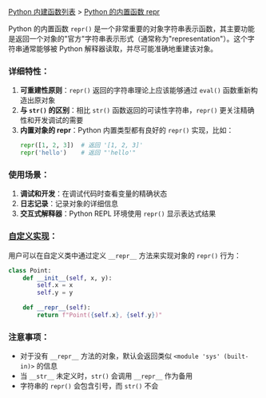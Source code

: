 [Python 内建函数列表](https://xplanc.org/primers/document/zh/02.Python/99.API%20%E5%B8%AE%E5%8A%A9%E6%89%8B%E5%86%8C/00.%E5%86%85%E5%BB%BA%E5%87%BD%E6%95%B0.md) > [Python 的内置函数 repr](https://xplanc.org/primers/document/zh/02.Python/EX.%E5%86%85%E5%BB%BA%E5%87%BD%E6%95%B0/EX.repr.md)

Python 的内置函数 `repr()` 是一个非常重要的对象字符串表示函数，其主要功能是返回一个对象的"官方"字符串表示形式（通常称为"representation"）。这个字符串通常能够被 Python 解释器读取，并尽可能准确地重建该对象。

### 详细特性：
1. **可重建性原则**：`repr()` 返回的字符串理论上应该能够通过 `eval()` 函数重新构造出原对象
2. **与 `str()` 的区别**：相比 `str()` 函数返回的可读性字符串，`repr()` 更关注精确性和开发调试的需要
3. **内置对象的 repr**：Python 内置类型都有良好的 `repr()` 实现，比如：
   ```python
   repr([1, 2, 3])  # 返回 '[1, 2, 3]'
   repr('hello')    # 返回 "'hello'"
   ```

### 使用场景：
1. **调试和开发**：在调试代码时查看变量的精确状态
2. **日志记录**：记录对象的详细信息
3. **交互式解释器**：Python REPL 环境使用 `repr()` 显示表达式结果

### [自定义实现](https://xplanc.org/shift/?lang=python&code=Y2xhc3MlMjBQb2ludCUzQSUwQSUyMCUyMCUyMCUyMGRlZiUyMF9faW5pdF9fKHNlbGYlMkMlMjB4JTJDJTIweSklM0ElMEElMjAlMjAlMjAlMjAlMjAlMjAlMjAlMjBzZWxmLnglMjAlM0QlMjB4JTBBJTIwJTIwJTIwJTIwJTIwJTIwJTIwJTIwc2VsZi55JTIwJTNEJTIweSUwQSUyMCUyMCUyMCUyMCUwQSUyMCUyMCUyMCUyMGRlZiUyMF9fcmVwcl9fKHNlbGYpJTNBJTBBJTIwJTIwJTIwJTIwJTIwJTIwJTIwJTIwcmV0dXJuJTIwZiUyMlBvaW50KCU3QnNlbGYueCU3RCUyQyUyMCU3QnNlbGYueSU3RCklMjIlMEElMEFwcmludChQb2ludCg1JTJDJTIwMTUpKQ%3D%3D)：
用户可以在自定义类中通过定义 `__repr__` 方法来实现对象的 `repr()` 行为：
```python
class Point:
    def __init__(self, x, y):
        self.x = x
        self.y = y
    
    def __repr__(self):
        return f"Point({self.x}, {self.y})"
```

### 注意事项：
- 对于没有 `__repr__` 方法的对象，默认会返回类似 `<module 'sys' (built-in)>` 的信息
- 当 `__str__` 未定义时，`str()` 会调用 `__repr__` 作为备用
- 字符串的 `repr()` 会包含引号，而 `str()` 不会

